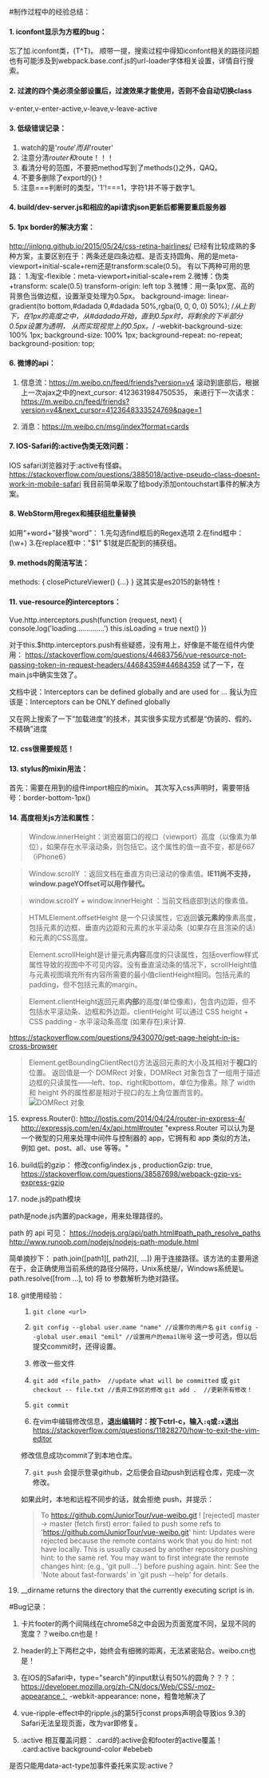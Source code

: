 #制作过程中的经验总结：

#### 1. iconfont显示为方框的bug：
忘了加.iconfont类，(T^T)。
顺带一提，搜索过程中得知iconfont相关的路径问题也有可能涉及到webpack.base.conf.js的url-loader字体相关设置，详情自行搜索。

#### 2. 过渡的四个类必须全部设置后，过渡效果才能使用，否则不会自动切换class
v-enter,v-enter-active,v-leave,v-leave-active

#### 3. 低级错误记录：
1. watch的是'$route'而非'$router'
2. 注意分清$router和$route！！！
3. 看清分号的范围，不要把method写到了methods{}之外，QAQ。
4. 不要多删除了export的{}！
5. 注意===判断时的类型，'1'!===1，字符1并不等于数字1。

#### 4. build/dev-server.js和相应的api请求json更新后都需要重启服务器

#### 5. 1px border的解决方案：
http://jinlong.github.io/2015/05/24/css-retina-hairlines/
已经有比较成熟的多种方案，主要区别在于：两条还是四条边框、是否支持圆角、用的是meta-viewport+initial-scale+rem还是transform:scale(0.5)。
有以下两种可用的思路：
1.淘宝-flexible：meta-viewport+initial-scale+rem
2.微博：伪类+transform: scale(0.5) transform-origin: left top
3.微博：用一条1px宽、高的背景色当做边框，设置渐变处理为0.5px。
    background-image: linear-gradient(to bottom,#dadada 0,#dadada 50%,rgba(0, 0, 0, 0) 50%);
    /*从上到下，在1px的高度之中，从#dadada开始，直到0.5px时，将剩余的下半部分0.5px设置为透明，
    从而实现视觉上的0.5px。*/
    -webkit-background-size: 100% 1px;
    background-size: 100% 1px;
    background-repeat: no-repeat;
    background-position: top;

#### 6. 微博的api：
1. 信息流：https://m.weibo.cn/feed/friends?version=v4
滚动到底部后，根据上一次ajax之中的next_cursor: 4123631984750535，
来进行下一次请求：https://m.weibo.cn/feed/friends?version=v4&next_cursor=4123648333524769&page=1

2. 消息：https://m.weibo.cn/msg/index?format=cards

#### 7. IOS-Safari的:active伪类无效问题：
IOS safari浏览器对于:active有怪癖。
https://stackoverflow.com/questions/3885018/active-pseudo-class-doesnt-work-in-mobile-safari
我目前简单采取了给body添加ontouchstart事件的解决方案。

#### 8. WebStorm用regex和捕获组批量替换
如用“+word+”替换“word”：
  1.先勾选find框后的Regex选项
  2.在find框中：(\w+)
  3.在replace框中："$1"
$1就是匹配到的捕获组。

#### 9. methods的简洁写法：
methods: {
      closePictureViewer() {...}
}
这其实是es2015的新特性！

#### 11. vue-resource的interceptors：

Vue.http.interceptors.push(function (request, next) {
  console.log('loading..............')
  this.isLoading = true
  next()
})

对于this.$http.interceptors.push有些疑惑，没有用上，好像是不能在组件内使用：
https://stackoverflow.com/questions/44683756/vue-resource-not-passing-token-in-request-headers/44684359#44684359
试了一下，在main.js中确实生效了。

文档中说：Interceptors can be defined globally and are used for ...
我认为应该是：Interceptors can be ONLY defined globally

又在网上搜索了一下“加载进度”的技术，其实很多实现方式都是“伪装的、假的、不精确”进度

#### 12. css很需要规范！

#### 13. stylus的mixin用法：
首先：需要在用到的组件import相应的mixin。
其次写入css声明时，需要带括号：border-bottom-1px()

#### 14. 高度相关js方法和属性：
> Window.innerHeight：浏览器窗口的视口（viewport）高度（以像素为单位），如果存在水平滚动条，则包括它。这个属性的值一直不变，都是667（iPhone6）

> Window.scrollY ：返回文档在垂直方向已滚动的像素值。**IE11尚不支持，window.pageYOffset可以用作替代。**

> window.scrollY + window.innerHeight ：当前文档底部到达的像素值。

> HTMLElement.offsetHeight 是一个只读属性，它返回**该元素的**像素高度，包括元素的边框、垂直内边距和元素的水平滚动条（如果存在且渲染的话）和元素的CSS高度。

> Element.scrollHeight是计量元素**内容**高度的只读属性，包括overflow样式属性导致的视图中不可见内容。没有垂直滚动条的情况下，scrollHeight值与元素视图填充所有内容所需要的最小值clientHeight相同。包括元素的padding，但不包括元素的margin。

> Element.clientHeight返回元素**内部**的高度(单位像素)，包含内边距，但不包括水平滚动条、边框和外边距。clientHeight 可以通过 CSS height + CSS padding - 水平滚动条高度 (如果存在)来计算.

https://stackoverflow.com/questions/9430070/get-page-height-in-js-cross-browser

> Element.getBoundingClientRect()方法返回元素的大小及其相对于**视口**的位置。
返回值是一个 DOMRect 对象，DOMRect 对象包含了一组用于描述边框的只读属性——left、top、right和bottom，单位为像素。除了 width 和 height 外的属性都是相对于视口的左上角位置而言的。
![DOMRect 对象](https://mdn.mozillademos.org/files/15087/rect.png)

15. express.Router():
http://lostjs.com/2014/04/24/router-in-express-4/
http://expressjs.com/en/4x/api.html#router
"express.Router 可以认为是一个微型的只用来处理中间件与控制器的 app，它拥有和 app 类似的方法，例如 get、post、all、use 等等。"

16. build后的gzip：
修改config/index.js , productionGzip: true,
https://stackoverflow.com/questions/38587698/webpack-gzip-vs-express-gzip

17. node.js的path模块

path是node.js内置的package，用来处理路径的。

path 的 api 可见：
https://nodejs.org/api/path.html#path_path_resolve_paths
http://www.runoob.com/nodejs/nodejs-path-module.html

简单摘抄下：
path.join([path1][, path2][, ...])
用于连接路径。该方法的主要用途在于，会正确使用当前系统的路径分隔符，Unix系统是/，Windows系统是\。
path.resolve([from ...], to)
将 to 参数解析为绝对路径。

18. git使用经验：
    1. `git clone <url>`

    2. `git config --global user.name "name" //设置你的用户名`
       `git config --global user.email "emil" //设置用户的email账号`
       这一步可选，但以后提交commit时，还得设置。

    3. 修改一些文件

    4. `git add <file_path>  //update what will be committed`
        或 `git checkout -- file.txt //丢弃工作区的修改`
        `git add .  //更新所有修改！`

    5. `git commit`

    6. 在vim中编辑修改信息，**退出编辑时：按下ctrl-c，输入`:q`或`:x`退出**
    https://stackoverflow.com/questions/11828270/how-to-exit-the-vim-editor

    修改信息成功commit了到本地仓库。

    7. `git push`
    会提示登录github，之后便会自动push到远程仓库，完成一次修改。

    如果此时，本地和远程不同步的话，就会拒绝 push，并提示：
     > To https://github.com/JuniorTour/vue-weibo.git
       ! [rejected]        master -> master (fetch first)
      error: failed to push some refs to 'https://github.com/JuniorTour/vue-weibo.git'
      hint: Updates were rejected because the remote contains work that you do
      hint: not have locally. This is usually caused by another repository pushing
      hint: to the same ref. You may want to first integrate the remote changes
      hint: (e.g., 'git pull ...') before pushing again.
      hint: See the 'Note about fast-forwards' in 'git push --help' for details.


19. __dirname returns the directory that the currently executing script is in.



#Bug记录：
1. 卡片footer的两个间隔线在chrome58之中会因为页面宽度不同，呈现不同的宽度？？weibo.cn也是！

2. header的上下两栏之中，始终会有细微的距离，无法紧密贴合。weibo.cn也是！

3. 在IOS的Safari中，type="search"的input默认有50%的圆角？？？：
https://developer.mozilla.org/zh-CN/docs/Web/CSS/-moz-appearance：
-webkit-appearance: none，粗鲁地解决了

4. vue-ripple-effect中的ripple.js的第5行const props声明会导致ios 9.3的Safari无法呈现页面，改为var即修复。

5. :active 相互覆盖问题：
.card的:active会和footer的active覆盖！
   .card:active
     background-color #ebebeb

是否只能用data-act-type加事件委托来实现:active？
